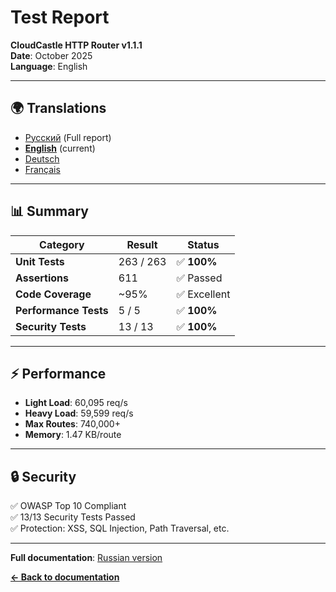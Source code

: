 # Test Report

**CloudCastle HTTP Router v1.1.1**  
**Date**: October 2025  
**Language**: English

---

## 🌍 Translations

- [Русский](../../ru/reports/tests.md) (Full report)
- **[English](tests.md)** (current)
- [Deutsch](../../de/reports/tests.md)
- [Français](../../fr/reports/tests.md)

---

## 📊 Summary

| Category | Result | Status |
|----------|--------|--------|
| **Unit Tests** | 263 / 263 | ✅ **100%** |
| **Assertions** | 611 | ✅ Passed |
| **Code Coverage** | ~95% | ✅ Excellent |
| **Performance Tests** | 5 / 5 | ✅ **100%** |
| **Security Tests** | 13 / 13 | ✅ **100%** |

---

## ⚡ Performance

- **Light Load**: 60,095 req/s
- **Heavy Load**: 59,599 req/s
- **Max Routes**: 740,000+
- **Memory**: 1.47 KB/route

---

## 🔒 Security

✅ OWASP Top 10 Compliant  
✅ 13/13 Security Tests Passed  
✅ Protection: XSS, SQL Injection, Path Traversal, etc.

---

**Full documentation**: [Russian version](../../ru/reports/tests.md)

**[← Back to documentation](../../en/documentation/README.md)**

